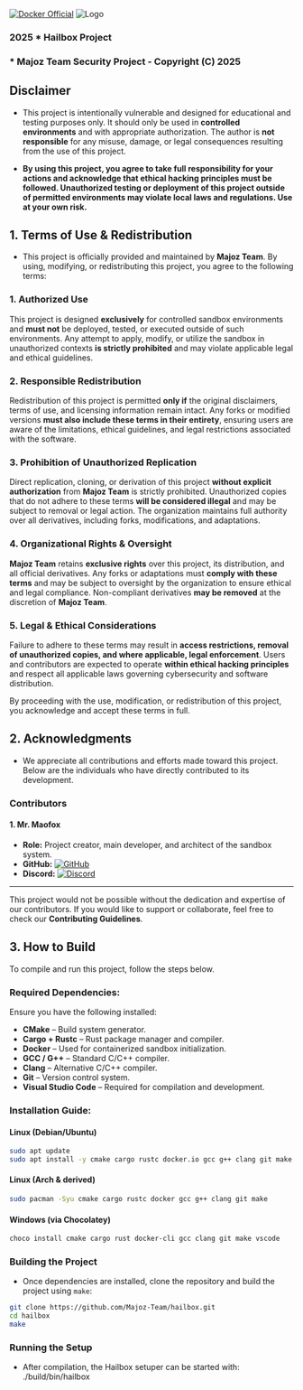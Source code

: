 [![Docker Official](https://img.shields.io/badge/Docker-Official-blue?logo=docker&logoColor=white)](https://www.docker.com)
![Logo](.ignore/logo.png)

###                    **2025** * Hailbox Project
###          * Majoz Team Security Project - Copyright (C) 2025

## Disclaimer
* This project is intentionally vulnerable and designed for educational and testing purposes only. It should only be used in **controlled environments** and with appropriate authorization. The author is **not responsible** for any misuse, damage, or legal consequences resulting from the use of this project.

* **By using this project, you agree to take full responsibility for your actions and acknowledge that ethical hacking principles must be followed. Unauthorized testing or deployment of this project outside of permitted environments may violate local laws and regulations. Use at your own risk.**

##    1. Terms of Use & Redistribution

* This project is officially provided and maintained by **Majoz Team**. By using, modifying, or redistributing this project, you agree to the following terms:

### 1. Authorized Use  
This project is designed **exclusively** for controlled sandbox environments and **must not** be deployed, tested, or executed outside of such environments. Any attempt to apply, modify, or utilize the sandbox in unauthorized contexts **is strictly prohibited** and may violate applicable legal and ethical guidelines.

### 2. Responsible Redistribution  
Redistribution of this project is permitted **only if** the original disclaimers, terms of use, and licensing information remain intact. Any forks or modified versions **must also include these terms in their entirety**, ensuring users are aware of the limitations, ethical guidelines, and legal restrictions associated with the software.

### 3. Prohibition of Unauthorized Replication  
Direct replication, cloning, or derivation of this project **without explicit authorization** from **Majoz Team** is strictly prohibited. Unauthorized copies that do not adhere to these terms **will be considered illegal** and may be subject to removal or legal action. The organization maintains full authority over all derivatives, including forks, modifications, and adaptations.

### 4. Organizational Rights & Oversight  
**Majoz Team** retains **exclusive rights** over this project, its distribution, and all official derivatives. Any forks or adaptations must **comply with these terms** and may be subject to oversight by the organization to ensure ethical and legal compliance. Non-compliant derivatives **may be removed** at the discretion of **Majoz Team**.

### 5. Legal & Ethical Considerations  
Failure to adhere to these terms may result in **access restrictions, removal of unauthorized copies, and where applicable, legal enforcement**. Users and contributors are expected to operate **within ethical hacking principles** and respect all applicable laws governing cybersecurity and software distribution.

By proceeding with the use, modification, or redistribution of this project, you acknowledge and accept these terms in full.

##    2.  Acknowledgments

* We appreciate all contributions and efforts made toward this project. Below are the individuals who have directly contributed to its development.

### Contributors

#### 1. **Mr. Maofox**  
- **Role:** Project creator, main developer, and architect of the sandbox system.  
- **GitHub:** [![GitHub](https://img.shields.io/badge/GitHub-Mr.%20Maofox-blue?logo=github)](https://github.com/mrdtmfx/)  
- **Discord:** [![Discord](https://img.shields.io/badge/Discord-Mr.%20Maofox-blue?logo=discord)]()

---

This project would not be possible without the dedication and expertise of our contributors. If you would like to support or collaborate, feel free to check our **Contributing Guidelines**.

##    3. How to Build

To compile and run this project, follow the steps below.

### Required Dependencies:
Ensure you have the following installed:
- **CMake** – Build system generator.
- **Cargo + Rustc** – Rust package manager and compiler.
- **Docker** – Used for containerized sandbox initialization.
- **GCC / G++** – Standard C/C++ compiler.
- **Clang** – Alternative C/C++ compiler.
- **Git** – Version control system.
- **Visual Studio Code** – Required for compilation and development.

### Installation Guide:

#### **Linux (Debian/Ubuntu)**
```sh
sudo apt update
sudo apt install -y cmake cargo rustc docker.io gcc g++ clang git make
```

#### **Linux (Arch & derived)**
```sh
sudo pacman -Syu cmake cargo rustc docker gcc g++ clang git make
```

#### **Windows (via Chocolatey)**
```powershell
choco install cmake cargo rust docker-cli gcc clang git make vscode
```

### Building the Project
* Once dependencies are installed, clone the repository and build the project using `make`:
```sh
git clone https://github.com/Majoz-Team/hailbox.git
cd hailbox
make
```

### Running the Setup
* After compilation, the Hailbox setuper can be started with:
./build/bin/hailbox
